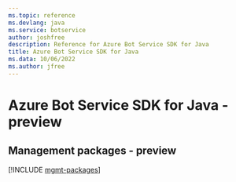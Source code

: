 ```yaml
---
ms.topic: reference
ms.devlang: java
ms.service: botservice
author: joshfree
description: Reference for Azure Bot Service SDK for Java
title: Azure Bot Service SDK for Java
ms.data: 10/06/2022
ms.author: jfree
---
```

# Azure Bot Service SDK for Java - preview

## Management packages - preview
[!INCLUDE [mgmt-packages](bot-service-mgmt-index.md)]